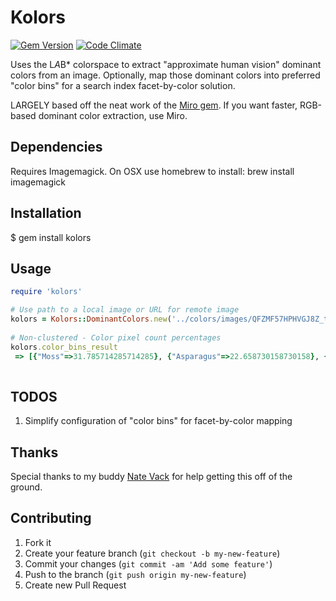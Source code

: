 # Kolors
[![Gem Version](https://badge.fury.io/rb/kolors.png)](http://badge.fury.io/rb/kolors)
[![Code Climate](https://codeclimate.com/github/ewlarson/kolors.png)](https://codeclimate.com/github/ewlarson/kolors)

Uses the L*A*B* colorspace to extract "approximate human vision" dominant colors from an image.  Optionally, map those dominant colors into preferred "color bins" for a search index facet-by-color solution.

LARGELY based off the neat work of the [Miro gem](https://github.com/jonbuda/miro).  If you want faster, RGB-based dominant color extraction, use Miro.

## Dependencies

Requires Imagemagick.  On OSX use homebrew to install: brew install imagemagick

## Installation

$ gem install kolors

## Usage

```ruby
require 'kolors'

# Use path to a local image or URL for remote image
kolors = Kolors::DominantColors.new('../colors/images/QFZMF57HPHVGJ8Z_thumb.png')
 
# Non-clustered - Color pixel count percentages
kolors.color_bins_result
 => [{"Moss"=>31.785714285714285}, {"Asparagus"=>22.658730158730158}, {"Aluminum"=>7.420634920634921}, {"Tungsten"=>5.396825396825397}, {"Magnesium"=>4.821428571428572}, {"Iron"=>4.424603174603175}, {"Steel"=>4.067460317460317}, {"Silver"=>3.8293650793650795}, {"Tin"=>3.7896825396825395}, {"Mercury"=>3.6904761904761907}, {"Nickel"=>3.5515873015873014}, {"Lead"=>2.380952380952381}, {"Snow"=>2.0634920634920633}, {"Licorice"=>0.11904761904761905}]
 
```

## TODOS

1. Simplify configuration of "color bins" for facet-by-color mapping

## Thanks

Special thanks to my buddy [Nate Vack](https://github.com/njvack) for help getting this off of the ground.

## Contributing

1. Fork it
2. Create your feature branch (`git checkout -b my-new-feature`)
3. Commit your changes (`git commit -am 'Add some feature'`)
4. Push to the branch (`git push origin my-new-feature`)
5. Create new Pull Request
